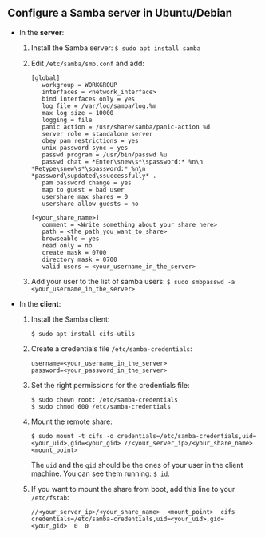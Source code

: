 Configure a Samba server in Ubuntu/Debian
-----------------------------------------

* In the <strong>server</strong>:
  
  1. Install the Samba server: `$ sudo apt install samba`
     
  2. Edit `/etc/samba/smb.conf` and add:
    
     ```
     [global]
        workgroup = WORKGROUP
        interfaces = <network_interface>
        bind interfaces only = yes
        log file = /var/log/samba/log.%m
        max log size = 10000
        logging = file
        panic action = /usr/share/samba/panic-action %d
        server role = standalone server
        obey pam restrictions = yes
        unix password sync = yes
        passwd program = /usr/bin/passwd %u
        passwd chat = *Enter\snew\s*\spassword:* %n\n *Retype\snew\s*\spassword:* %n\n *password\supdated\ssuccessfully* .
        pam password change = yes
        map to guest = bad user
        usershare max shares = 0
        usershare allow guests = no

     [<your_share_name>]
        comment = <Write something about your share here>
        path = <the_path_you_want_to_share>
        browseable = yes
        read only = no
        create mask = 0700
        directory mask = 0700
        valid users = <your_username_in_the_server>
     ```
    
  3. Add your user to the list of samba users: `$ sudo smbpasswd -a <your_username_in_the_server>`

* In the <strong>client</strong>:
  
  1. Install the Samba client:
     
     ```
     $ sudo apt install cifs-utils
     ```
     
  3. Create a credentials file `/etc/samba-credentials`:
     
     ```
     username=<your_username_in_the_server>
     password=<your_password_in_the_server>
     ```
     
  4. Set the right permissions for the credentials file:

     ```
     $ sudo chown root: /etc/samba-credentials
     $ sudo chmod 600 /etc/samba-credentials
     ```
     
  6. Mount the remote share:
     
     ```
     $ sudo mount -t cifs -o credentials=/etc/samba-credentials,uid=<your_uid>,gid=<your_gid> //<your_server_ip>/<your_share_name> <mount_point>
     ```
     The `uid` and the `gid` should be the ones of your user in the client machine. You can see them running: `$ id`.
     
  8. If you want to mount the share from boot, add this line to your `/etc/fstab`:
     
     ```
     //<your_server_ip>/<your_share_name>  <mount_point>  cifs  credentials=/etc/samba-credentials,uid=<your_uid>,gid=<your_gid>  0  0
     ```

